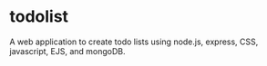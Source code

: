 # todolist
A web application to create todo lists using node.js, express, CSS, javascript, EJS, and mongoDB.
